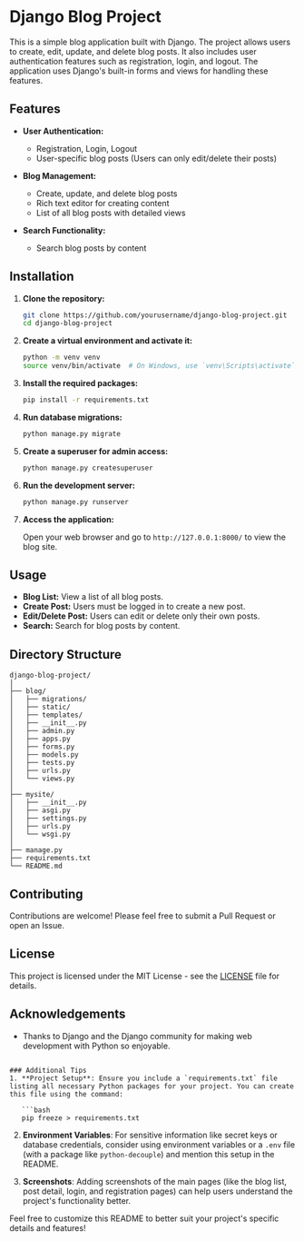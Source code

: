 # Django Blog Project

This is a simple blog application built with Django. The project allows users to create, edit, update, and delete blog posts. It also includes user authentication features such as registration, login, and logout. The application uses Django's built-in forms and views for handling these features.

## Features

- **User Authentication:**
  - Registration, Login, Logout
  - User-specific blog posts (Users can only edit/delete their posts)

- **Blog Management:**
  - Create, update, and delete blog posts
  - Rich text editor for creating content
  - List of all blog posts with detailed views

- **Search Functionality:**
  - Search blog posts by content

## Installation

1. **Clone the repository:**

   ```bash
   git clone https://github.com/yourusername/django-blog-project.git
   cd django-blog-project
   ```

2. **Create a virtual environment and activate it:**

   ```bash
   python -m venv venv
   source venv/bin/activate  # On Windows, use `venv\Scripts\activate`
   ```

3. **Install the required packages:**

   ```bash
   pip install -r requirements.txt
   ```

4. **Run database migrations:**

   ```bash
   python manage.py migrate
   ```

5. **Create a superuser for admin access:**

   ```bash
   python manage.py createsuperuser
   ```

6. **Run the development server:**

   ```bash
   python manage.py runserver
   ```

7. **Access the application:**

   Open your web browser and go to `http://127.0.0.1:8000/` to view the blog site.

## Usage

- **Blog List:** View a list of all blog posts.
- **Create Post:** Users must be logged in to create a new post.
- **Edit/Delete Post:** Users can edit or delete only their own posts.
- **Search:** Search for blog posts by content.

## Directory Structure

```
django-blog-project/
│
├── blog/
│   ├── migrations/
│   ├── static/
│   ├── templates/
│   ├── __init__.py
│   ├── admin.py
│   ├── apps.py
│   ├── forms.py
│   ├── models.py
│   ├── tests.py
│   ├── urls.py
│   └── views.py
│
├── mysite/
│   ├── __init__.py
│   ├── asgi.py
│   ├── settings.py
│   ├── urls.py
│   └── wsgi.py
│
├── manage.py
├── requirements.txt
└── README.md
```

## Contributing

Contributions are welcome! Please feel free to submit a Pull Request or open an Issue.

## License

This project is licensed under the MIT License - see the [LICENSE](LICENSE) file for details.

## Acknowledgements

- Thanks to Django and the Django community for making web development with Python so enjoyable.

```

### Additional Tips
1. **Project Setup**: Ensure you include a `requirements.txt` file listing all necessary Python packages for your project. You can create this file using the command:

   ```bash
   pip freeze > requirements.txt
   ```

2. **Environment Variables**: For sensitive information like secret keys or database credentials, consider using environment variables or a `.env` file (with a package like `python-decouple`) and mention this setup in the README.

3. **Screenshots**: Adding screenshots of the main pages (like the blog list, post detail, login, and registration pages) can help users understand the project's functionality better.

Feel free to customize this README to better suit your project's specific details and features!